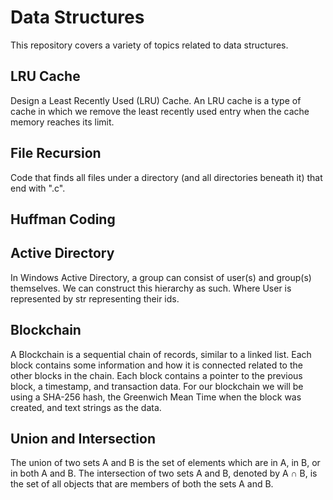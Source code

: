# Data Structures
This repository covers a variety of topics related to data structures.


## LRU Cache
Design a Least Recently Used (LRU) Cache. An LRU cache is a type of cache in which we remove the least recently used entry when the cache memory reaches its limit.

## File Recursion
Code that finds all files under a directory (and all directories beneath it) that end with ".c".


## Huffman Coding


## Active Directory
In Windows Active Directory, a group can consist of user(s) and group(s) themselves. We can construct this hierarchy as such. Where User is represented by str representing their ids.

## Blockchain
A Blockchain is a sequential chain of records, similar to a linked list. Each block contains some information and how it is connected related to the other blocks in the chain. Each block contains a pointer to the previous block, a timestamp, and transaction data. For our blockchain we will be using a SHA-256 hash, the Greenwich Mean Time when the block was created, and text strings as the data.

## Union and Intersection
The union of two sets A and B is the set of elements which are in A, in B, or in both A and B. The intersection of two sets A and B, denoted by A ∩ B, is the set of all objects that are members of both the sets A and B.
